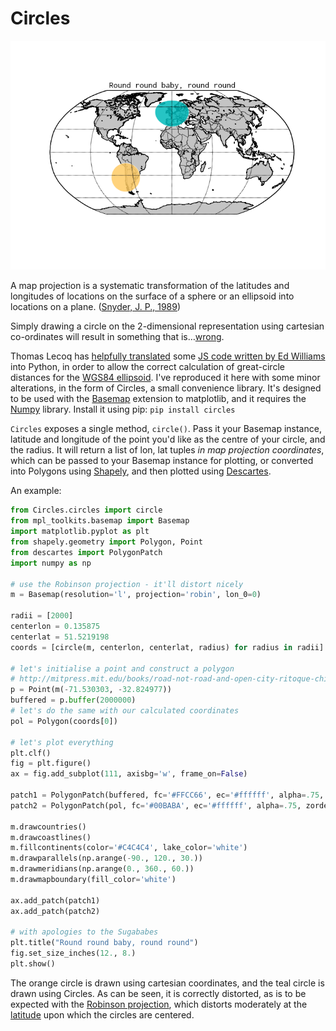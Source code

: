 # Circles

![Circles](circles.png "Winkel III isn't available, and I don't want to use Kavrayskiy VII, because I don't want to be thought of as an obscurantist.")

A map projection is a systematic transformation of the latitudes and longitudes of locations on the surface of a sphere or an ellipsoid into locations on a plane. ([Snyder, J. P., 1989](http://pubs.usgs.gov/pp/1453/report.pdf))

Simply drawing a circle on the 2-dimensional representation using cartesian co-ordinates will result in something that is…[wrong](http://www.economist.com/node/1788311).

Thomas Lecoq has [helpfully translated](http://www.geophysique.be/2011/02/19/matplotlib-basemap-tutorial-08-shooting-great-circles/) some [JS code written by Ed Williams](http://williams.best.vwh.net/gccalc.htm) into Python, in order to allow the correct calculation of great-circle distances for the [WGS84 ellipsoid](http://en.wikipedia.org/wiki/World_Geodetic_System). I've reproduced it here with some minor alterations, in the form of Circles, a small convenience library. It's designed to be used with the [Basemap](http://matplotlib.org/basemap/) extension to matplotlib, and it requires the [Numpy](http://www.numpy.org) library. Install it using pip: `pip install circles`

`Circles` exposes a single method, `circle()`. Pass it your Basemap instance, latitude and longitude of the point you'd like as the centre of your circle, and the radius. It will return a list of lon, lat tuples *in map projection coordinates*, which can be passed to your Basemap instance for plotting, or converted into Polygons using [Shapely](http://toblerity.org/shapely/manual.html), and then plotted using [Descartes](https://bitbucket.org/sgillies/descartes/).

An example:  

```Python
from Circles.circles import circle
from mpl_toolkits.basemap import Basemap
import matplotlib.pyplot as plt
from shapely.geometry import Polygon, Point
from descartes import PolygonPatch
import numpy as np

# use the Robinson projection - it'll distort nicely
m = Basemap(resolution='l', projection='robin', lon_0=0)

radii = [2000]
centerlon = 0.135875
centerlat = 51.5219198
coords = [circle(m, centerlon, centerlat, radius) for radius in radii]

# let's initialise a point and construct a polygon
# http://mitpress.mit.edu/books/road-not-road-and-open-city-ritoque-chile
p = Point(m(-71.530303, -32.824977))
buffered = p.buffer(2000000)
# let's do the same with our calculated coordinates
pol = Polygon(coords[0])

# let's plot everything
plt.clf()
fig = plt.figure()
ax = fig.add_subplot(111, axisbg='w', frame_on=False)

patch1 = PolygonPatch(buffered, fc='#FFCC66', ec='#ffffff', alpha=.75, zorder=2)
patch2 = PolygonPatch(pol, fc='#00BABA', ec='#ffffff', alpha=.75, zorder=2)

m.drawcountries()
m.drawcoastlines()
m.fillcontinents(color='#C4C4C4', lake_color='white')
m.drawparallels(np.arange(-90., 120., 30.))
m.drawmeridians(np.arange(0., 360., 60.))
m.drawmapboundary(fill_color='white')

ax.add_patch(patch1)
ax.add_patch(patch2)

# with apologies to the Sugababes
plt.title("Round round baby, round round")
fig.set_size_inches(12., 8.)
plt.show()
```

The orange circle is drawn using cartesian coordinates, and the teal circle is drawn using Circles. As can be seen, it is correctly distorted, as is to be expected with the [Robinson projection](http://en.wikipedia.org/wiki/Robinson_Projection), which distorts moderately at the [latitude](https://www.google.com/maps/dir/51.5219198,-0.135875/51°31'19.0%22N+0°08'10.0%22E/@51.5217378,-0.1327161,14z/data=!4m13!1m4!3m3!1s0x0:0x0!2zNTHCsDMxJzE5LjAiTiAwwrAwOCcxMC4wIkU!3b1!4m7!1m0!1m5!1m1!1s0x0:0x0!2m2!1d0.136111!2d51.521944) upon which the circles are centered.
